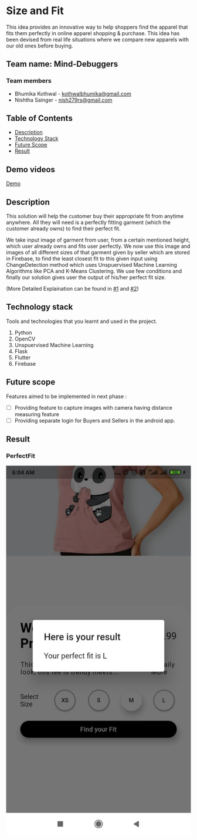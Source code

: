 # Size and Fit
This idea provides an innovative way to help shoppers find the apparel that fits them perfectly in online apparel shopping & purchase.
This idea has been devised from real life situations where we compare new apparels with our old ones before buying.


## Team name: Mind-Debuggers

### Team members
* Bhumika Kothwal - kothwalbhumika@gmail.com
* Nishtha Sainger - nish279rs@gmail.com

<!-- TABLE OF CONTENTS -->
## Table of Contents

* [Description](#description)
* [Technology Stack](#technology-stack)
* [Future Scope](#future-scope)
* [Result](#result)

## Demo videos

[Demo](https://drive.google.com/drive/u/1/folders/11OzT5Qlz4-n9veFE6W3NxstLMmV2FGHA)

## Description
This solution will help the customer buy their appropriate fit from anytime anywhere. 
All they will need is a perfectly fitting garment (which the customer already owns) to find their perfect fit.   

We take input image of garment from user, from a certain mentioned height, which user already owns and fits user perfectly. 
We now use this image and images of all different sizes of that garment given by seller which are stored in Firebase, to find the least closest fit to this given input using 
ChangeDetection method which uses Unspuervised Machine Learning Algorithms like PCA and K-Means Clustering.
We use few conditions and finally our solution gives user the output of his/her perfect fit size.

(More Detailed Explaination can be found in [#1](https://github.com/Bhumika-Kothwal/Mind-Debuggers/pull/1) and [#2](https://github.com/Bhumika-Kothwal/Mind-Debuggers/pull/2))

## Technology stack

Tools and technologies that you learnt and used in the project.

1. Python
2. OpenCV
3. Unspuervised Machine Learning
4. Flask
5. Flutter
6. Firebase

## Future scope
Features aimed to be implemented in next phase :
- [ ] Providing feature to capture images with camera having distance measuring feature
- [ ] Providing separate login for Buyers and Sellers in the android app.

## Result   

### PerfectFit

![Result](https://github.com/Bhumika-Kothwal/Mind-Debuggers/blob/master/Images/App%20Images/App_img2.jpg)
